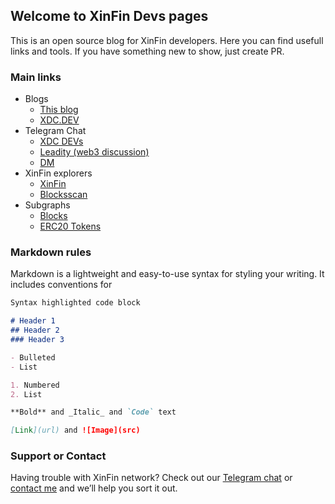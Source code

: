 ## Welcome to XinFin Devs pages

This is an open source blog for XinFin developers. Here you can find usefull links and tools. If you have something new to show, just create PR.

### Main links
- Blogs
  - [This blog](https://pro100skm.github.io/xinfin-devs/)
  - [XDC.DEV](https://www.xdc.dev/)
- Telegram Chat
  - [XDC DEVs](https://t.me/xinfintech)
  - [Leadity (web3 discussion)](https://t.me/leadity_code)
  - [DM](https://t.me/popovitsch)
- XinFin explorers
  - [XinFin](https://explorer.xinfin.network/)
  - [Blocksscan](https://xdc.blocksscan.io/)
- Subgraphs
  - [Blocks](https://graph-node.yodaplus.net:8000/subgraphs/name/pro100skm/blocks)
  - [ERC20 Tokens](https://graph-node.yodaplus.net:8000/subgraphs/name/pro100skm/erc20)

### Markdown rules

Markdown is a lightweight and easy-to-use syntax for styling your writing. It includes conventions for

```markdown
Syntax highlighted code block

# Header 1
## Header 2
### Header 3

- Bulleted
- List

1. Numbered
2. List

**Bold** and _Italic_ and `Code` text

[Link](url) and ![Image](src)
```

### Support or Contact

Having trouble with XinFin network? Check out our [Telegram chat](https://t.me/xinfintech) or [contact me](https://t.me/popovitsch) and we’ll help you sort it out.
